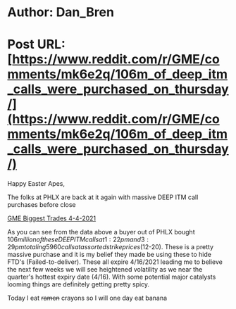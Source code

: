 # Author: Dan_Bren
# Post URL: [https://www.reddit.com/r/GME/comments/mk6e2q/106m_of_deep_itm_calls_were_purchased_on_thursday/](https://www.reddit.com/r/GME/comments/mk6e2q/106m_of_deep_itm_calls_were_purchased_on_thursday/)


Happy Easter Apes,

The folks at PHLX are back at it again with massive DEEP ITM call purchases before close

[GME Biggest Trades 4-4-2021](https://preview.redd.it/kqts0fdcf8r61.jpg?width=1222&format=pjpg&auto=webp&s=f4fc1040a414ebc4e5663647038da913ad1d33c8)

As you can see from the data above a buyer out of PHLX bought $106 million of these DEEP ITM calls at 1:22pm and 3:29pm totaling 5960 calls at assorted strike prices ($12-20). These is a pretty massive purchase and it is my belief they made be using these to hide FTD's (Failed-to-deliver). These all expire 4/16/2021 leading me to believe the next few weeks we will see heightened volatility as we near the quarter's hottest expiry date (4/16). With some potential major catalysts looming things are definitely getting pretty spicy.

Today I eat ~~ramen~~ crayons so I will one day eat banana